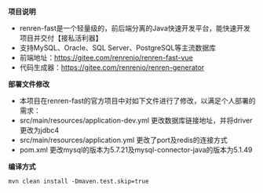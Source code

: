 **项目说明** 
- renren-fast是一个轻量级的，前后端分离的Java快速开发平台，能快速开发项目并交付【接私活利器】
- 支持MySQL、Oracle、SQL Server、PostgreSQL等主流数据库
- 前端地址：https://gitee.com/renrenio/renren-fast-vue
- 代码生成器：https://gitee.com/renrenio/renren-generator

**部署文件修改**
- 本项目在renren-fast的官方项目中对如下文件进行了修改，以满足个人部署的需求：
- src/main/resources/application-dev.yml 更改数据库链接地址，并将driver更改为jdbc4
- src/main/resources/application.yml 更改了port及redis的连接方式
- pom.xml 更改mysql的版本为5.7.21及mysql-connector-java的版本为5.1.49

**编译方式**
```shell
mvn clean install -Dmaven.test.skip=true
```
